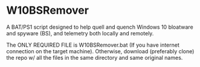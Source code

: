 # W10BSRemover
A BAT/PS1 script designed to help quell and quench Windows 10 bloatware and spyware (BS), and telemetry both locally and remotely.

The ONLY REQUIRED FILE is W10BSRemover.bat (If you have internet connection on the target machine). Otherwise, download (preferably clone) the repo w/ all the files in the same directory and same original names.
